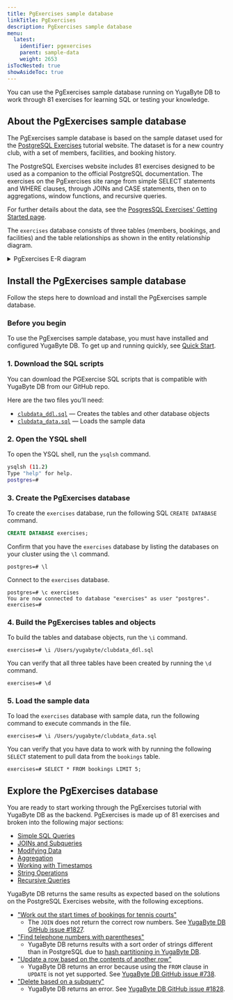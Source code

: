 ```yaml
---
title: PgExercises sample database 
linkTitle: PgExercises
description: PgExercises sample database
menu:
  latest:
    identifier: pgexercises
    parent: sample-data
    weight: 2653
isTocNested: true
showAsideToc: true
---
```


You can use the PgExercises sample database running on YugaByte DB to work through 81 exercises for learning SQL or testing your knowledge.

## About the PgExercises sample database

The PgExercises sample database is based on the sample dataset used for the [PostgreSQL Exercises](https://pgexercises.com/) tutorial website. The dataset is for a new country club, with a set of members, facilities, and booking history.

The PostgreSQL Exercises website includes 81 exercises designed to be used as a companion to the official PostgreSQL documentation. The exercises on the PgExercises site range from simple SELECT statements and WHERE clauses, through JOINs and CASE statements, then on to aggregations, window functions, and recursive queries.

For further details about the data, see the [PosgresSQL Exercises' Getting Started page](https://pgexercises.com/gettingstarted.html).

The `exercises` database consists of three tables (members, bookings, and facilities) and the table relationships as shown in the entity relationship diagram.

<details>
<summary>PgExercises E-R diagram</summary>

![PgExercises E-R diagram](/images/datasets/pgexercises/pgexercises-er-diagram.png)

</details>

## Install the PgExercises sample database

Follow the steps here to download and install the PgExercises sample database.

### Before you begin

To use the PgExercises sample database, you must have installed and configured YugaByte DB. To get up and running quickly, see [Quick Start](/latest/quick-start/).

### 1. Download the SQL scripts

You can download the PGExercise SQL scripts that is compatible with YugaByte DB from our GitHub repo. 

Here are the two files you’ll need:

- [`clubdata_ddl.sql`](https://raw.githubusercontent.com/YugaByte/yugabyte-db/master/sample/clubdata_ddl.sql) — Creates the tables and other database objects
- [`clubdata_data.sql`](https://raw.githubusercontent.com/YugaByte/yugabyte-db/master/sample/clubdata_data.sql) — Loads the sample data

### 2. Open the YSQL shell

To open the YSQL shell, run the `ysqlsh` command.

```sh
ysqlsh (11.2)
Type "help" for help.
postgres=#
```

### 3. Create the PgExercises database

To create the `exercises` database, run the following SQL `CREATE DATABASE` command.

```sql
CREATE DATABASE exercises;
```

Confirm that you have the `exercises` database by listing the databases on your cluster using the `\l` command.

```
postgres=# \l
```

Connect to the `exercises` database.

```
postgres=# \c exercises
You are now connected to database "exercises" as user "postgres".
exercises=#
```

### 4. Build the PgExercises tables and objects

To build the tables and database objects, run the `\i` command.

```
exercises=# \i /Users/yugabyte/clubdata_ddl.sql
```

You can verify that all three tables have been created by running the `\d` command.

```
exercises=# \d
```

### 5. Load the sample data

To load the `exercises` database with sample data, run the following command to execute commands in the file.

```
exercises=# \i /Users/yugabyte/clubdata_data.sql
```

You can verify that you have data to work with by running the following `SELECT` statement to pull data from the `bookings` table.

```
exercises=# SELECT * FROM bookings LIMIT 5;
```

## Explore the PgExercises database

You are ready to start working through the PgExercises tutorial with YugaByte DB as the backend. PgExercises is made up of 81 exercises and broken into the following major sections:

- [Simple SQL Queries](https://pgexercises.com/questions/basic/)
- [JOINs and Subqueries](https://pgexercises.com/questions/joins/)
- [Modifying Data](https://pgexercises.com/questions/updates/)
- [Aggregation](https://pgexercises.com/questions/aggregates/)
- [Working with Timestamps](https://pgexercises.com/questions/date/)
- [String Operations](https://pgexercises.com/questions/string/)
- [Recursive Queries](https://pgexercises.com/questions/recursive/)

YugaByte DB returns the same results as expected based on the solutions on the PostgreSQL Exercises website, with the following exceptions.

- ["Work out the start times of bookings for tennis courts"](https://pgexercises.com/questions/joins/simplejoin2.html)
  - The `JOIN` does not return the correct row numbers. See [YugaByte DB GitHub issue #1827](https://github.com/YugaByte/yugabyte-db/issues/1827).
- ["Find telephone numbers with parentheses"](https://pgexercises.com/questions/string/reg.html)
  - YugaByte DB returns results with a sort order of strings different than in PostgreSQL due to [hash partitioning in YugaByte DB](../architecture/docdb/sharding/#hash-partitioning-tables).
- ["Update a row based on the contents of another row"](https://pgexercises.com/questions/updates/updatecalculated.html)
  - YugaByte DB returns an error because using the `FROM` clause in `UPDATE` is not yet supported. See [YugaByte DB GitHub issue #738](https://github.com/YugaByte/yugabyte-db/issues/738).
- ["Delete based on a subquery"](https://pgexercises.com/questions/updates/deletewh2.html)
  - YugaByte DB returns an error. See [YugaByte DB GitHub issue #1828](https://github.com/YugaByte/yugabyte-db/issues/1828).
